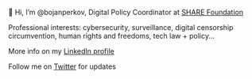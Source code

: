 👋 Hi, I’m @bojanperkov, Digital Policy Coordinator at [SHARE Foundation](https://www.sharefoundation.info/sr/)

Professional interests: cybersecurity, surveillance, digital censorship circumvention, human rights and freedoms, tech law + policy...

More info on my [LinkedIn profile](https://www.linkedin.com/in/bojanperkov/)

Follow me on [Twitter](https://twitter.com/Bojan_Perkov) for updates
<!---
bojanperkov/bojanperkov is a ✨ special ✨ repository because its `README.md` (this file) appears on your GitHub profile.
You can click the Preview link to take a look at your changes.
--->
